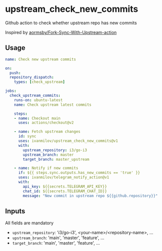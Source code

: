 # upstream_check_new_commits
Github action to check whether upstream repo has new commits

Inspired by [aormsby/Fork-Sync-With-Upstream-action](https://github.com/aormsby/Fork-Sync-With-Upstream-action)



## Usage

```yml
name: Check new upstream commits

on:
  push:
  repository_dispatch:
    types: [check_upstream]

jobs:
  check_upstream_commits:
    runs-on: ubuntu-latest
    name: Check upstream latest commits

    steps:
    - name: Checkout main
      uses: actions/checkout@v2

    - name: Fetch upstream changes
      id: sync
      uses: ivanmilov/upstream_check_new_commits@v1
      with:
        upstream_repository: i3/go-i3
        upstream_branch: master
        target_branch: master_upstream

    - name: Notify if new commits
      if: ${{ steps.sync.outputs.has_new_commits == 'true' }}
      uses: ivanmilov/telegram_notify_action@v1
      with:
        api_key: ${{secrets.TELEGRAM_API_KEY}}
        chat_id: ${{secrets.TELEGRAM_CHAT_ID}}
        message: "New commit in upstream repo ${{github.repository}}"
```

## Inputs

All fields are mandatory
* `upstream_repository`: 'i3/go-i3', \<your-name>/\<repository-name>, ...
* `upstream_branch`: 'main', 'master', 'feature', ...
* `target_branch`: 'main', 'master', 'feature', ...
